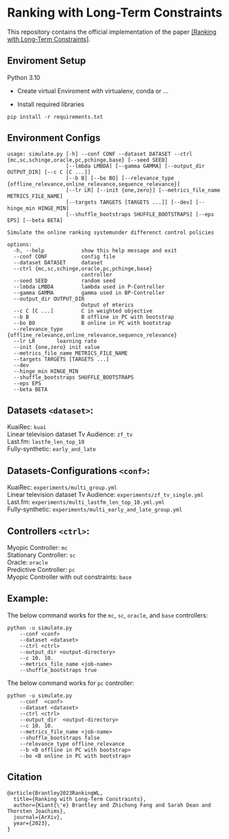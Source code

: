 # Ranking with Long-Term Constraints

This repository contains the official implementation of the paper [[Ranking with Long-Term Constraints]](https://arxiv.org/pdf/2307.04923.pdf). 


## Enviroment Setup
Python 3.10
- Create virtual Enviroment with virtualenv, conda or ...

- Install required libraries

```shell
pip install -r requirements.txt
```

## Environment Configs

```shell
usage: simulate.py [-h] --conf CONF --dataset DATASET --ctrl {mc,sc,schinge,oracle,pc,pchinge,base} [--seed SEED]
                   [--lmbda LMBDA] [--gamma GAMMA] [--output_dir OUTPUT_DIR] [--c C [C ...]]
                   [--b B] [--bo BO] [--relevance_type {offline_relevance,online_relevance,sequence_relevance}]
                   [--lr LR] [--init {one,zero}] [--metrics_file_name METRICS_FILE_NAME]
                   [--targets TARGETS [TARGETS ...]] [--dev] [--hinge_min HINGE_MIN]
                   [--shuffle_bootstraps SHUFFLE_BOOTSTRAPS] [--eps EPS] [--beta BETA]

Simulate the online ranking systemunder differenct control policies

options:
  -h, --help            show this help message and exit
  --conf CONF           config file
  --dataset DATASET     dataset
  --ctrl {mc,sc,schinge,oracle,pc,pchinge,base}
                        controller
  --seed SEED           random seed
  --lmbda LMBDA         lambda used in P-Controller
  --gamma GAMMA         gamma used in BP-Controller
  --output_dir OUTPUT_DIR
                        Output of mterics
  --c C [C ...]         C in weighted objective
  --b B                 B offline in PC with bootstrap
  --bo BO               B online in PC with bootstrap
  --relevance_type {offline_relevance,online_relevance,sequence_relevance}
  --lr LR       learning rate
  --init {one,zero} init value
  --metrics_file_name METRICS_FILE_NAME
  --targets TARGETS [TARGETS ...]
  --dev
  --hinge_min HINGE_MIN
  --shuffle_bootstraps SHUFFLE_BOOTSTRAPS
  --eps EPS
  --beta BETA
```

## Datasets `<dataset>`:
KuaiRec: `kuai` <br />
Linear television dataset Tv Audience: `zf_tv` <br />
Last.fm: `lastfm_len_top_10` <br />
Fully-synthetic: `early_and_late` <br />

## Datasets-Configurations `<conf>`:
KuaiRec: `experiments/multi_group.yml` <br />
Linear television dataset Tv Audience: `experiments/zf_tv_single.yml` <br />
Last.fm: `experiments/multi_lastfm_len_top_10.yml.yml` <br />
Fully-synthetic: `experiments/multi_early_and_late_group.yml` <br />

## Controllers `<ctrl>`:
Myopic Controller: `mc` <br />
Stationary Controller: `sc` <br />
Oracle: `oracle` <br />
Predictive Controller: `pc` <br />
Myopic Controller with out constraints: `base` <br />

## Example:

The below command works for the `mc`, `sc`, `oracle`, and `base` controllers:
```shell
python -u simulate.py 
    --conf <conf>
    --dataset <dataset>  
    --ctrl <ctrl>
    --output_dir <output-directory>
    --c 10. 10. 
    --metrics_file_name <job-name>  
    --shuffle_bootstraps true
```


The below command works for `pc` controller:
```shell
python -u simulate.py 
    --conf  <conf>
    --dataset <dataset> 
    --ctrl <ctrl> 
    --output_dir  <output-directory> 
    --c 10. 10.  
    --metrics_file_name <job-name> 
    --shuffle_bootstraps false 
    --relevance_type offline_relevance 
    --b <B offline in PC with bootstrap>
    --bo <B online in PC with bootstrap>
```

## Citation

```
@article{Brantley2023RankingWL,
  title={Ranking with Long-Term Constraints},
  author={Kiant{\'e} Brantley and Zhichong Fang and Sarah Dean and Thorsten Joachims},
  journal={ArXiv},
  year={2023},
}
```


